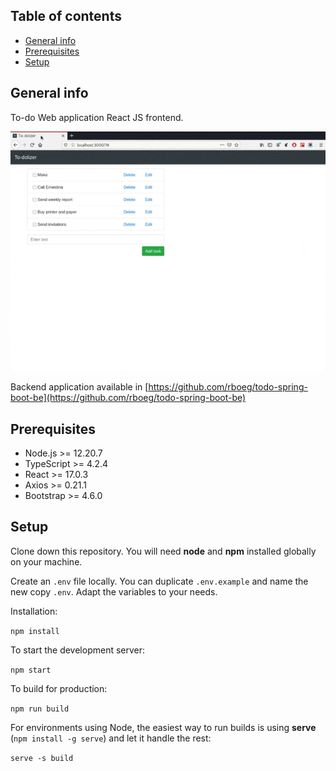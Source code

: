 ## Table of contents
* [General info](#general-info)
* [Prerequisites](#prerequisites)
* [Setup](#setup)

## General info
To-do Web application React JS frontend.

![todo-react-fe](https://github.com/rboeg/todo-react-fe/blob/main/blob/fe.gif?raw=true)

Backend application available in [https://github.com/rboeg/todo-spring-boot-be](https://github.com/rboeg/todo-spring-boot-be)


## Prerequisites
* Node.js >= 12.20.7
* TypeScript >= 4.2.4
* React >= 17.0.3
* Axios >= 0.21.1
* Bootstrap >= 4.6.0

## Setup
Clone down this repository. You will need **node** and **npm** installed globally on your machine.  

Create an `.env` file locally. You can duplicate `.env.example` and name the new copy `.env`. Adapt the variables to your needs.

Installation:

`npm install`  

To start the development server:

`npm start`  

To build for production:

`npm run build`

For environments using Node, the easiest way to run builds is using **serve** (`npm install -g serve`) and let it handle the rest:

`serve -s build`
